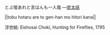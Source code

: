 とぶ蛍あれと言はんも一人哉
—[炭太祇](https://ja.wikipedia.org/wiki/炭太祇)

||tobu hotaru are to gen-han mo hitori kana||

浮世絵: Eishosai Choki, Hunting for Fireflies, 1795